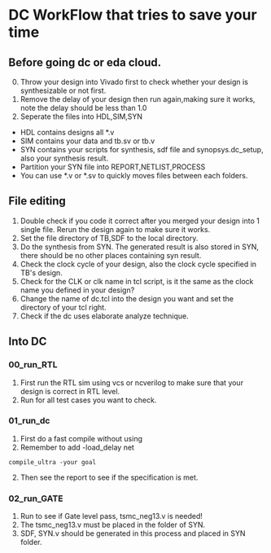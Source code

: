 # DC WorkFlow that tries to save your time
## Before going dc or eda cloud.
0. Throw your design into Vivado first to check whether your design is synthesizable or not first.
1. Remove the delay of your design then run again,making sure it works, note the delay should be less than 1.0
2. Seperate the files into HDL,SIM,SYN
- HDL contains designs all *.v
- SIM contains your data and tb.sv or tb.v
- SYN contains your scripts for synthesis, sdf file and synopsys.dc_setup, also your synthesis result.
- Partition your SYN file into REPORT,NETLIST,PROCESS
- You can use *.v or *.sv to quickly moves files between each folders.

## File editing
1. Double check if you code it correct after you merged your design into 1 single file. Rerun the design again to make sure it works.
2. Set the file directory of TB,SDF to the local directory.
3. Do the synthesis from SYN. The generated result is also stored in SYN, there should be no other places containing syn result.
4. Check the clock cycle of your design, also the clock cycle specified in TB's design.
5. Check for the CLK or clk name in tcl script, is it the same as the clock name you defined in your design?
6. Change the name of dc.tcl into the design you want and set the directory of your tcl right.
7. Check if the dc uses elaborate analyze technique.

## Into DC
### 00_run_RTL
1. First run the RTL sim using vcs or ncverilog to make sure that your design is correct in RTL level.
2. Run for all test cases you want to check.

### 01_run_dc
1. First do a fast compile without using
2. Remember to add -load_delay net
```
compile_ultra -your goal

```
2. Then see the report to see if the specification is met.

### 02_run_GATE
1. Run to see if Gate level pass, tsmc_neg13.v is needed!
2. The tsmc_neg13.v must be placed in the folder of SYN.
3. SDF, SYN.v should be generated in this process and placed in SYN folder.

